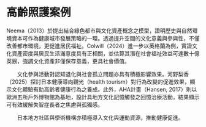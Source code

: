  # 高齡照護案例
 
Neema（2013）於提出結合綠色都市與文化資產概念之模型，證明歷史與自然環境資本可作為健康城市發展策略的一環。透過提升空間的文化意義與參與性，不僅改善都市環境，更促進居民福祉。Colwill（2024）進一步以英格蘭為例，實證文化資產密度與居民生活滿意度具有正相關，並估算其潛在社會福祉效益可達數十億英鎊，強調文化資產非僅保存意義，更具社會價值。

　　文化參與活動對認知退化與社會孤立問題亦具有積極影響效果。河野梨香（2025）探討日本健康導向觀光（health tourism）對行為改變的促進效果，顯示文化體驗有助高齡者健康行為之養成。此外，AHA計畫（Hansen, 2017）則以歐洲五所戶外博物館為基地，設計具地方文化記憶觸發之回憶治療活動，結果顯示可有效緩解失智症長者之焦慮與孤獨感。

　　日本地方社區與學術機構亦積極導入文化與運動資源，推動健康促進。